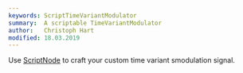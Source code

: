 ```yaml
---
keywords: ScriptTimeVariantModulator
summary:  A scriptable TimeVariantModulator
author:   Christoph Hart
modified: 18.03.2019
---
```

  
Use [ScriptNode](/scriptnode) to craft your custom time variant smodulation signal.